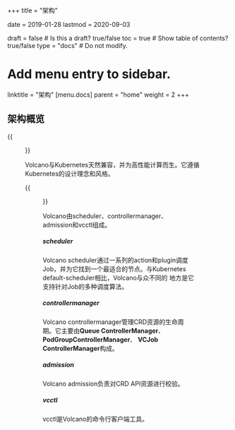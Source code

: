 +++
title =  "架构"


date = 2019-01-28
lastmod = 2020-09-03

draft = false  # Is this a draft? true/false
toc = true  # Show table of contents? true/false
type = "docs"  # Do not modify.

# Add menu entry to sidebar.
linktitle = "架构"
[menu.docs]
  parent = "home"
  weight = 2
+++

## 架构概览


{{<figure library="1" src="arch_1.png" title="Volcano的应用场景">}}

Volcano与Kubernetes天然兼容，并为高性能计算而生。它遵循Kubernetes的设计理念和风格。

{{<figure library="1" src="arch_2.PNG" title="Volcano的系统架构">}}

Volcano由scheduler、controllermanager、admission和vcctl组成。

##### scheduler
Volcano scheduler通过一系列的action和plugin调度Job，并为它找到一个最适合的节点。与Kubernetes default-scheduler相比，Volcano与众不同的
地方是它支持针对Job的多种调度算法。 

##### controllermanager
Volcano controllermanager管理CRD资源的生命周期。它主要由**Queue ControllerManager**、 **PodGroupControllerManager**、 **VCJob 
ControllerManager**构成。

##### admission
Volcano admission负责对CRD API资源进行校验。

##### vcctl
vcctl是Volcano的命令行客户端工具。
